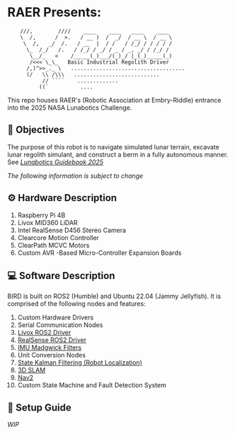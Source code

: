 

# RAER Presents:
 ```
     ///,        ////    ____    ____   ____    ____   
     \  /,      /  >.   / __ )  /  _/  / __ \  / __ \  
      \  /,   _/  /.   / __  |  / /   / /_/ / / / / /  
       \_  /_/   /.   / /_/ / _/ / _ / _, _/ / /_/ /   
        \__/_   <    /_____(_)___/(_)_/ |_(_)_____(_)  
        /<<< \_\_   Basic Industrial Regolith Driver   
       /,)^>>_._ \   ....................................  
       (/   \\ /\\\   ...........................        
            // ````    .............                       
           ((`          ....                                

```
This repo houses RAER's (Robotic Association at Embry-Riddle) entrance into the 2025 NASA Lunabotics Challenge.

## 🎯 Objectives
The purpose of this robot is to navigate simulated lunar terrain, excavate lunar regolith simulant, and construct a berm in a fully autonomous manner. See [*Lunabotics Guidebook 2025*](https://www.nasa.gov/wp-content/uploads/2024/08/lunaboticsguidebook-2025.pdf?emrc=2a35f5?emrc=2a35f5)

*The following information is subject to change*
## ⚙️ Hardware Description
1. Raspberry Pi 4B
2. Livox MID360 LiDAR
3. Intel RealSense D456 Stereo Camera
4. Clearcore Motion Controller
5. ClearPath MCVC Motors
6. Custom AVR -Based Micro-Controller Expansion Boards

## 💻 Software Description
BIRD is built on ROS2 (Humble) and Ubuntu 22.04 (Jammy Jellyfish). It is comprised of the following nodes and features:
1. Custom Hardware Drivers
2. Serial Communication Nodes
3. [Livox ROS2 Driver](https://github.com/Livox-SDK/livox_ros_driver2)
4. [RealSense ROS2 Driver](https://github.com/IntelRealSense/realsense-ros)
5. [IMU Madgwick Filters](https://wiki.ros.org/imu_filter_madgwick)
6. Unit Conversion Nodes
7. [State Kalman Filtering (Robot Localization)](https://docs.ros.org/en/melodic/api/robot_localization/html/index.html)
8. [3D SLAM](https://github.com/hku-mars/FAST_LIO/tree/ROS2)
9. [Nav2](https://docs.nav2.org/)
10. Custom State Machine and Fault Detection System

## 🔧 Setup Guide
*WIP*